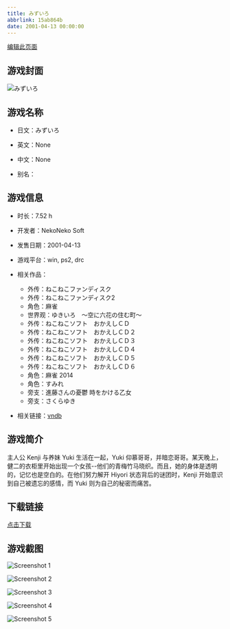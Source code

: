 ```yaml
---
title: みずいろ
abbrlink: 15ab864b
date: 2001-04-13 00:00:00
---
```

[编辑此页面](https://github.com/ACG-3/ADV3-source/blob/main/source/_posts/games/%E3%81%BF%E3%81%9A%E3%81%84%E3%82%8D.md)

## 游戏封面

![みずいろ](https://pan.timero.xyz/d/onedrive/img_lib_001/%E3%81%BF%E3%81%9A%E3%81%84%E3%82%8D_cover.avif)


## 游戏名称

- 日文：みずいろ
- 英文：None
- 中文：None

- 别名：


## 游戏信息

- 时长：7.52 h
- 开发者：NekoNeko Soft
- 发售日期：2001-04-13
- 游戏平台：win, ps2, drc
- 相关作品：
   - 外传：ねこねこファンディスク
   - 外传：ねこねこファンディスク2
   - 角色：麻雀
   - 世界观：ゆきいろ　～空に六花の住む町～
   - 外传：ねこねこソフト　おかえしＣＤ
   - 外传：ねこねこソフト　おかえしＣＤ２
   - 外传：ねこねこソフト　おかえしＣＤ３
   - 外传：ねこねこソフト　おかえしＣＤ４
   - 外传：ねこねこソフト　おかえしＣＤ５
   - 外传：ねこねこソフト　おかえしＣＤ６
   - 角色：麻雀 2014
   - 角色：すみれ
   - 旁支：進藤さんの憂鬱 時をかける乙女
   - 旁支：さくらゆき

- 相关链接：[vndb](https://vndb.org/v192)


## 游戏简介

主人公 Kenji 与养妹 Yuki 生活在一起，Yuki 仰慕哥哥，并暗恋哥哥。某天晚上，健二的衣柜里开始出现一个女孩--他们的青梅竹马晓织。而且，她的身体是透明的，记忆也是空白的。在他们努力解开 Hiyori 状态背后的谜团时，Kenji 开始意识到自己被遗忘的感情，而 Yuki 则为自己的秘密而痛苦。




## 下载链接

[点击下载](https://pan.timero.xyz/onedrive/adv_lib_001/%E3%81%BF%E3%81%9A%E3%81%84%E3%82%8D)


## 游戏截图


![Screenshot 1](https://pan.timero.xyz/d/onedrive/img_lib_001/%E3%81%BF%E3%81%9A%E3%81%84%E3%82%8D_Screenshot_1.avif)

![Screenshot 2](https://pan.timero.xyz/d/onedrive/img_lib_001/%E3%81%BF%E3%81%9A%E3%81%84%E3%82%8D_Screenshot_2.avif)

![Screenshot 3](https://pan.timero.xyz/d/onedrive/img_lib_001/%E3%81%BF%E3%81%9A%E3%81%84%E3%82%8D_Screenshot_3.avif)

![Screenshot 4](https://pan.timero.xyz/d/onedrive/img_lib_001/%E3%81%BF%E3%81%9A%E3%81%84%E3%82%8D_Screenshot_4.avif)

![Screenshot 5](https://pan.timero.xyz/d/onedrive/img_lib_001/%E3%81%BF%E3%81%9A%E3%81%84%E3%82%8D_Screenshot_5.avif)

